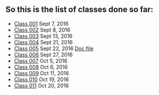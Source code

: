 ## So this is the list of classes done so far:
>
* [Class 001](https://github.com/Gideonamani/834/blob/gh-pages/%D0%91%D0%98%D0%A3%D0%A1/Class%20001.md) Sept 7, 2016
* [Class 002](https://github.com/Gideonamani/834/blob/gh-pages/%D0%91%D0%98%D0%A3%D0%A1/Class%20002.md) Sept 8, 2016
* [Class 003](https://github.com/Gideonamani/834/blob/gh-pages/%D0%91%D0%98%D0%A3%D0%A1/Class%20003.md) Sept 13, 2016
* [Class 004](https://github.com/Gideonamani/834/blob/gh-pages/%D0%91%D0%98%D0%A3%D0%A1/Class%20005.md) Sept 21, 2016
* [Class 005](https://github.com/Gideonamani/834/blob/gh-pages/%D0%91%D0%98%D0%A3%D0%A1/Class%20005.md) Sept 22, 2016
  [Doc file](https://docs.google.com/document/d/1POU7c95SXkKlYo8vhDIB1scp0WU-G04MWPraUy0dBy0/edit?usp=sharing) 
* [Class 006](https://github.com/Gideonamani/834/blob/gh-pages/%D0%91%D0%98%D0%A3%D0%A1/Class%20006.md) Sept 27, 2016
* [Class 007](https://github.com/Gideonamani/834/blob/gh-pages/%D0%91%D0%98%D0%A3%D0%A1/Class%20007.md) Oct 5, 2016
* [Class 008](https://github.com/Gideonamani/834/blob/gh-pages/%D0%91%D0%98%D0%A3%D0%A1/Class%20008.md) Oct 6, 2016
* [Class 009](https://github.com/Gideonamani/834/blob/gh-pages/%D0%91%D0%98%D0%A3%D0%A1/Class%20009.md) Oct 11, 2016
* [Class 010](https://github.com/Gideonamani/834/blob/gh-pages/%D0%91%D0%98%D0%A3%D0%A1/Class%20010.md) Oct 19, 2016
* [Class 011](https://github.com/Gideonamani/834/blob/gh-pages/%D0%91%D0%98%D0%A3%D0%A1/Class%20011.md) Oct 20, 2016
